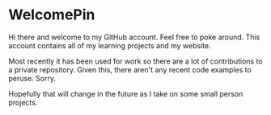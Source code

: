 # WelcomePin
Hi there and welcome to my GitHub account. Feel free to poke around. This account contains all of my learning projects and my website. 

Most recently it has been used for work so there are a lot of contributions to a private repository. Given this, there aren't any recent code examples to peruse. Sorry. 

Hopefully that will change in the future as I take on some small person projects. 
